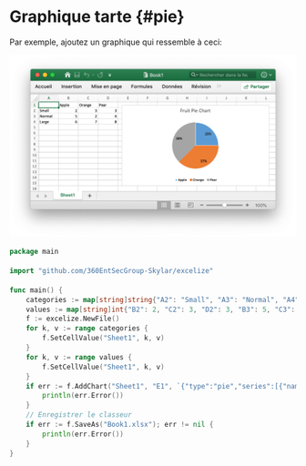 # Graphique tarte {#pie}

Par exemple, ajoutez un graphique qui ressemble à ceci:

<p align="center"><img width="770" src="../images/pie_chart.png" alt="créer graphique tarte avec excelize en utilisant Go"></p>

```go
package main

import "github.com/360EntSecGroup-Skylar/excelize"

func main() {
    categories := map[string]string{"A2": "Small", "A3": "Normal", "A4": "Large", "B1": "Apple", "C1": "Orange", "D1": "Pear"}
    values := map[string]int{"B2": 2, "C2": 3, "D2": 3, "B3": 5, "C3": 2, "D3": 4, "B4": 6, "C4": 7, "D4": 8}
    f := excelize.NewFile()
    for k, v := range categories {
        f.SetCellValue("Sheet1", k, v)
    }
    for k, v := range values {
        f.SetCellValue("Sheet1", k, v)
    }
    if err := f.AddChart("Sheet1", "E1", `{"type":"pie","series":[{"name":"Sheet1!$A$2","categories":"Sheet1!$B$1:$D$1","values":"Sheet1!$B$2:$D$2"}],"format":{"x_scale":1.0,"y_scale":1.0,"x_offset":15,"y_offset":10,"print_obj":true,"lock_aspect_ratio":false,"locked":false},"legend":{"position":"bottom","show_legend_key":false},"title":{"name":"Fruit Pie Chart"},"plotarea":{"show_bubble_size":true,"show_cat_name":false,"show_leader_lines":false,"show_percent":true,"show_series_name":false,"show_val":false},"show_blanks_as":"gap"}`); err != nil {
        println(err.Error())
    }
    // Enregistrer le classeur
    if err := f.SaveAs("Book1.xlsx"); err != nil {
        println(err.Error())
    }
}
```
